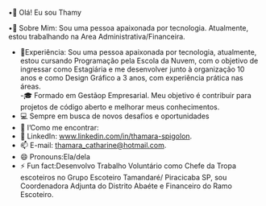 •👋 Olá! Eu sou Thamy

•💞️ Sobre Mim: 
Sou uma pessoa apaixonada por tecnologia. Atualmente, estou trabalhando na Area Administrativa/Financeira.

- 💼Experiência: Sou uma pessoa apaixonada por tecnologia, atualmente, estou cursando Programação pela Escola da Nuvem, com o objetivo de ingressar como Estagiária e me desenvolver junto à organização
10 anos e como Design Gráfico a 3 anos, com experiência prática nas áreas.  
-🎓 Formado em Gestãop Empresarial. Meu objetivo é contribuir para projetos de código aberto e melhorar meus conhecimentos.                                                  
- 💻 Sempre em busca de novos desafios e oportunidades
- 👀 I’Como me encontrar:
- 🌱 LinkedIn: www.linkedin.com/in/thamara-spigolon.
- 📫 E-mail: thamara_catharine@hotmail.com. 
- 😄 Pronouns:Ela/dela
- ⚡ Fun fact:Desenvolvo Trabalho Voluntário como Chefe da Tropa escoteiros no Grupo Escoteiro Tamandaré/ Piracicaba 
SP, sou Coordenadora Adjunta do Distrito Abaéte e Financeiro do Ramo Escoteiro.

<!---
Thamy-Geek/Thamy-Geek is a ✨ special ✨ repository because its `README.md` (this file) appears on your GitHub profile.
You can click the Preview link to take a look at your changes.
--->
